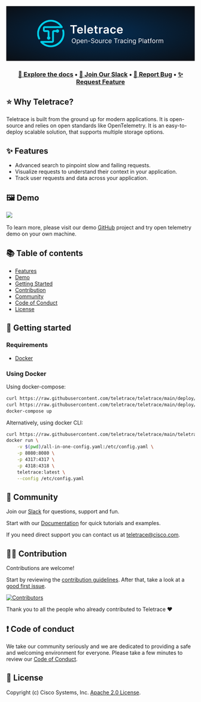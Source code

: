 <div align="center">
  <a href="https://docs.teletrace.io/" target="_blank">
  <picture>
    <img src="./website/docs/assets/teletrace.png" alt="Logo"/>
  </picture>
  </a>
</div>

<h3 align="center">
  <a href="https://docs.teletrace.io/"><b>📝 Explore the docs</b></a> &bull;
  <a href="https://join.slack.com/t/teletrace/shared_invite/zt-1qv0kogcn-KlbBB2yS~gUCGszZoSpJfQ"><b>💬 Join Our Slack</b></a> &bull;
  <a href="https://github.com/teletrace/teletrace/issues/new?assignees=&labels=&template=bug_report.md&title="><b>🐛 Report Bug</b></a> &bull;
  <a href="https://github.com/teletrace/teletrace/issues/new?assignees=&labels=&template=feature_request.md&title="><b>✨ Request Feature</b></a>
</h3>

## ⭐️ **Why Teletrace?**

Teletrace is built from the ground up for modern applications. It is open-source and relies on open standards like OpenTelemetry. It is an easy-to-deploy scalable solution, that supports multiple storage options.

## ✨ **Features**

- Advanced search to pinpoint slow and failing requests.
- Visualize requests to understand their context in your application.
- Track user requests and data across your application.

## 🖼 **Demo**

<img src="./website/docs/assets/demo.gif" min-width="100%" min-height="100%"/>

To learn more, please visit our demo [GitHub](https://github.com/teletrace/opentelemetry-demo) project and try open telemetry demo on your own machine.

## 📚 **Table of contents**

- [Features](#-features)
- [Demo](#-demo)
- [Getting Started](#-getting-started)
- [Contribution](#-contribution)
- [Community](#-community)
- [Code of Conduct](#-code-of-conduct)
- [License](#-license)

## 🚀 **Getting started**

### Requirements

- [Docker](https://docs.docker.com/compose/install/)

### Using Docker

Using docker-compose:

```sh
curl https://raw.githubusercontent.com/teletrace/teletrace/main/deploy/docker-compose/teletrace-otel-collector.yaml > teletrace-otel-collector.yaml && \
curl https://raw.githubusercontent.com/teletrace/teletrace/main/deploy/docker-compose/docker-compose.yml > docker-compose.yml && \
docker-compose up
```

Alternatively, using docker CLI:

```sh
curl https://raw.githubusercontent.com/teletrace/teletrace/main/teletrace-otelcol/config/all-in-one-config.yaml > all-in-one-config.yaml && \
docker run \
    -v $(pwd)/all-in-one-config.yaml:/etc/config.yaml \
    -p 8080:8080 \
    -p 4317:4317 \
    -p 4318:4318 \
    teletrace:latest \
    --config /etc/config.yaml
```

## 💬 **Community**

Join our [Slack](https://join.slack.com/t/teletrace/shared_invite/zt-1qv0kogcn-KlbBB2yS~gUCGszZoSpJfQ) for questions, support and fun.

Start with our [Documentation](https://docs.teletrace.io/) for quick tutorials and examples.

If you need direct support you can contact us at teletrace@cisco.com.

## 👨‍💻 **Contribution**

Contributions are welcome!

Start by reviewing the [contribution guidelines](CONTRIBUTING.md). After that, take a look at a [good first issue](https://github.com/teletrace/teletrace/issues?q=is:issue+is:open+label:%22good+first+issue%22).

[![Contributors](https://contrib.rocks/image?repo=teletrace/teletrace)](https://github.com/teletrace/teletrace/graphs/contributors)

Thank you to all the people who already contributed to Teletrace ❤️

## ❗ **Code of conduct**

We take our community seriously and we are dedicated to providing a safe and welcoming environment for everyone.
Please take a few minutes to review our [Code of Conduct](./CODE_OF_CONDUCT.md).

## 🪪 **License**

Copyright (c) Cisco Systems, Inc. [Apache 2.0 License](./LICENSE).
